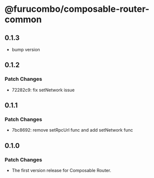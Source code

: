 # @furucombo/composable-router-common

## 0.1.3

- bump version

## 0.1.2

### Patch Changes

- 72282c9: fix setNetwork issue

## 0.1.1

### Patch Changes

- 7bc8692: remove setRpcUrl func and add setNetwork func

## 0.1.0

### Patch Changes

- The first version release for Composable Router.

